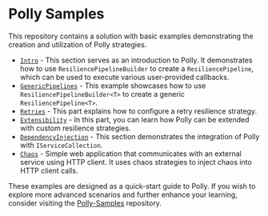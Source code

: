 # Polly Samples

This repository contains a solution with basic examples demonstrating the creation and utilization of Polly strategies.

- [`Intro`](./Intro) - This section serves as an introduction to Polly. It demonstrates how to use `ResiliencePipelineBuilder` to create a `ResiliencePipeline`, which can be used to execute various user-provided callbacks.
- [`GenericPipelines`](./GenericPipelines) - This example showcases how to use `ResiliencePipelineBuilder<T>` to create a generic `ResiliencePipeline<T>`.
- [`Retries`](./Retries) - This part explains how to configure a retry resilience strategy.
- [`Extensibility`](./Extensibility) - In this part, you can learn how Polly can be extended with custom resilience strategies.
- [`DependencyInjection`](./DependencyInjection) - This section demonstrates the integration of Polly with `IServiceCollection`.
- [`Chaos`](./Chaos) - Simple web application that communicates with an external service using HTTP client. It uses chaos strategies to inject chaos into HTTP client calls.

These examples are designed as a quick-start guide to Polly. If you wish to explore more advanced scenarios and further enhance your learning, consider visiting the [Polly-Samples](https://github.com/App-vNext/Polly-Samples) repository.
